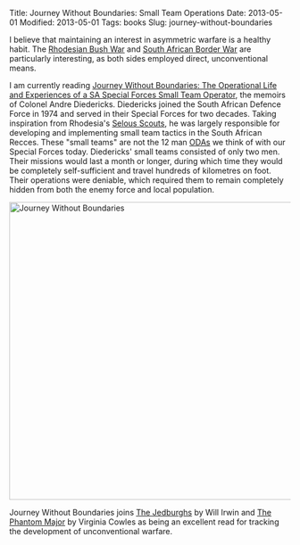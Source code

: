 Title: Journey Without Boundaries: Small Team Operations
Date: 2013-05-01
Modified: 2013-05-01
Tags: books
Slug: journey-without-boundaries

I believe that maintaining an interest in asymmetric warfare is a healthy habit. The [Rhodesian Bush War](https://en.wikipedia.org/wiki/Rhodesian_Bush_War) and [South African Border War](https://en.wikipedia.org/wiki/South_African_Border_War) are particularly interesting, as both sides employed direct, unconventional means.

I am currently reading [Journey Without Boundaries: The Operational Life and Experiences of a SA Special Forces Small Team Operator](http://www.lulu.com/shop/mm-diedericks/journey-without-boundaries-(pb)/paperback/product-1778022.html), the memoirs of Colonel Andre Diedericks. Diedericks joined the South African Defence Force in 1974 and served in their Special Forces for two decades. Taking inspiration from Rhodesia's [Selous Scouts](https://en.wikipedia.org/wiki/Selous_Scouts), he was largely responsible for developing and implementing small team tactics in the South African Recces. These "small teams" are not the 12 man [ODAs](https://en.wikipedia.org/wiki/Special_Forces_(United_States_Army)#Basic_Element_.E2.80.93_SF_Operational_Detachment-A_.28SFODA.29_composition) we think of with our Special Forces today. Diedericks' small teams consisted of only two men. Their missions would last a month or longer, during which time they would be completely self-sufficient and travel hundreds of kilometres on foot. Their operations were deniable, which required them to remain completely hidden from both the enemy force and local population.

<a href="http://www.flickr.com/photos/pigmonkey/8699863265/" title="Journey Without Boundaries by Pig Monkey, on Flickr"><img src="https://farm9.staticflickr.com/8547/8699863265_8447e805c5_c.jpg" width="800" height="534" alt="Journey Without Boundaries"></a>

Journey Without Boundaries joins [The Jedburghs](http://www.amazon.com/dp/B000MKYKV8/) by Will Irwin and [The Phantom Major](http://www.amazon.com/dp/1848843860) by Virginia Cowles as being an excellent read for tracking the development of unconventional warfare.
